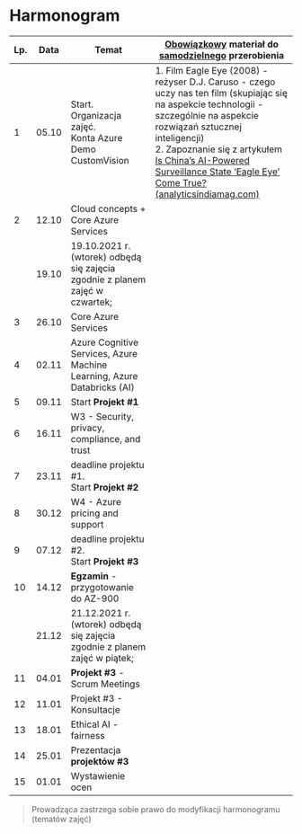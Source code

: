 # Harmonogram

| Lp.  | Data  | Temat                                                        | <u>Obowiązkowy</u> materiał do <u>samodzielnego</u> przerobienia |
| ---- | ----- | ------------------------------------------------------------ | ------------------------------------------------------------ |
| 1    | 05.10 | Start. Organizacja zajęć. <br />Konta Azure<br/>Demo CustomVision | 1. Film Eagle Eye (2008) - reżyser D.J. Caruso - czego uczy nas ten film (skupiając się na aspekcie technologii - szczególnie na aspekcie rozwiązań sztucznej inteligencji) <br /> 2. Zapoznanie się z artykułem [Is China’s AI-Powered Surveillance State ‘Eagle Eye’ Come True? (analyticsindiamag.com)](https://analyticsindiamag.com/has-chinas-ai-powered-surveillance-state-eagle-eye-come-true/) |
| 2    | 12.10 | Cloud concepts + Core Azure Services                         |                                                              |
|      | 19.10 | 19.10.2021 r. (wtorek) odbędą się zajęcia zgodnie z planem zajęć w czwartek; |                                                              |
| 3    | 26.10 | Core Azure Services                                          |                                                              |
| 4    | 02.11 | Azure Cognitive Services, Azure Machine Learning, Azure Databricks (AI) |                                                              |
| 5    | 09.11 | Start **Projekt #1**                                         |                                                              |
| 6    | 16.11 | W3 - Security, privacy, compliance, and trust                |                                                              |
| 7    | 23.11 | deadline projektu #1. <br /> Start **Projekt #2**            |                                                              |
| 8    | 30.12 | W4 - Azure pricing and support                               |                                                              |
| 9    | 07.12 | deadline projektu #2. <br /> Start **Projekt #3**            |                                                              |
| 10   | 14.12 | **Egzamin** - przygotowanie do AZ-900                        |                                                              |
|      | 21.12 | 21.12.2021 r. (wtorek) odbędą się zajęcia zgodnie z planem zajęć w piątek; |                                                              |
| 11   | 04.01 | **Projekt #3** - Scrum Meetings                              |                                                              |
| 12   | 11.01 | Projekt #3 - Konsultacje                                     |                                                              |
| 13   | 18.01 | Ethical AI - fairness                                        |                                                              |
| 14   | 25.01 | Prezentacja **projektów  #3**                                |                                                              |
| 15   | 01.01 | Wystawienie ocen                                             |                                                              |

> Prowadząca zastrzega sobie prawo do modyfikacji harmonogramu (tematów zajęć)  


